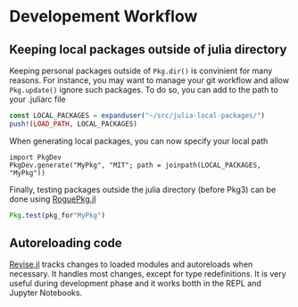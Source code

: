 # Developement Workflow

## Keeping local packages outside of julia directory

Keeping personal packages outside of `Pkg.dir()` is convinient for many reasons. For instance, you may want to manage your git workflow and allow `Pkg.update()` ignore such packages. To do so, you can add to the path to your .juliarc file 

```julia
const LOCAL_PACKAGES = expanduser("~/src/julia-local-packages/")
push!(LOAD_PATH, LOCAL_PACKAGES)
```

When generating local packages, you can now specify your local path

```
import PkgDev
PkgDev.generate("MyPkg", "MIT"; path = joinpath(LOCAL_PACKAGES, "MyPkg"))
```

Finally, testing packages outside the julia directory (before Pkg3) can be done using [RoguePkg.jl](https://github.com/tpapp/RoguePkg.jl)

```julia
Pkg.test(pkg_for"MyPkg")
```

## Autoreloading code

[Revise.jl](https://github.com/timholy/Revise.jl) tracks changes to loaded modules and autoreloads when necessary.  It handles most changes, except for type redefinitions. It is very useful during development phase and it works botth in the REPL and Jupyter Notebooks.
